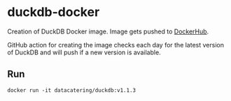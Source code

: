 # duckdb-docker

Creation of DuckDB Docker image. Image gets pushed to [DockerHub](https://hub.docker.com/repository/docker/datacatering/duckdb/general).

GitHub action for creating the image checks each day for the latest version of DuckDB and will push if a new version is available.

## Run

```shell
docker run -it datacatering/duckdb:v1.1.3
```
